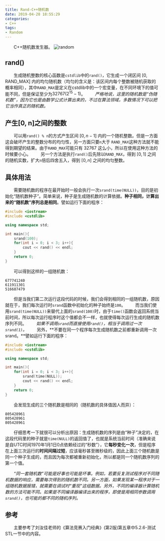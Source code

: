 ```yaml
---
title: Rand-C++随机数
date: 2019-04-28 18:55:29
categories:
- C++
tags:
- Random
---
```

　　C++随机数发生器。
![random](/random.jpg)
<!--more-->
## rand()
　　生成随机整数的核心函数是``cstdlib``中的``rand()``，它生成一个闭区间 [0, RAND_MAX] 内的均匀随机数（均匀的含义是：该区间内每个整数被随机获取的概率相同），其中``RAND_MAX``是定义在cstdlib中的一个宏变量，在不同环境下的值可能不同，但是保证至少为$32767(2^{15} - 1)$。
　　*严格地说，这里的随机数是“伪随机数”，因为它也是由数学公式计算出来的，不过在算法领域，多数情况下可以把它当作真正的随机数。*

## 产生[0, n]之间的整数
　　可以用``rand() % n``的方式产生区间 $[0, n - 1]$ 内的一个随机整数。但是一方面这会破坏产生的整数分布的均匀性，另一方面只要``n``大于 ``RAND_MAX``这种方法就不能得到期望的结果。由于``RAND_MAX``可能只有 32767 这么小，所以在使用这种方法的时候要小心。
　　另一个方法是执行``rand()``后先除以``RAND_MAX``，得到 $[0, 1]$ 之间的随机实数，扩大``n``倍后四舍五入，得到 $[0, n]$ 之间的均匀整数。

## 具体用法
　　需要随机数的程序在最开始时一般会执行一次``srand(time(NULL))``，目的是初始化“随机数种子”。简单来说，种子是生成随机数的计算依据。**种子相同，计算出来的“随机数”序列总是相同**。譬如运行下面的程序：
```C++
#include <iostream>
#include <cstdlib>

using namespace std;

int main(){
    srand(100);
    for(int i = 0; i < 3; i++){
        cout << rand() << endl;
    }
    return 0;
}
```
　　可以得到这样的一组随机数：
```
677741240
611911301
516687479
```
　　但是当我们第二次运行这段代码的时候，我们会得到相同的一组随机数，原因就在于，我们每次运行时``srand``函数中初始化的种子始终是``100``。
　　而当我们使用``srand(time(NULL))``来替代上面的``srand(100)``时，由于``time()``函数会返回系统当前时间，所以每次运行程序时这个值都会不一样，也就使得每次运行生成的随机数序列不同。
　　*如果不调用``srand``而直接使用``rand()``，相当于调用过一次``srand(1)``。*
　　另外，**不要在同一个程序每次生成随机数之前都重新调用一次srand。**譬如运行下面的程序：
```C++
#include <iostream>
#include <cstdlib>

using namespace std;

int main(){
    for(int i = 0; i < 3; i++){
        srand(time(NULL));
        cout << rand() << endl;
    }
    return 0;
}
```
　　会发现生成的三个随机数是相同的（随机数的具体值因人而异）：
```
805428961
805428961
805428961
```
　　仔细思考一下就很可以分析出原因：生成随机数的序列是由“种子”决定的，在这段代码里的种子就是``time(NULL)``的返回值了，也就是系统当前时间（准确来说是自UTC时间1970年1月1日0点依赖经过的“秒数”），它**每秒变化一次**，但是程序在上面三次运行的**时间间隔过短**，应该毫秒甚至微秒级的，因此上面三个随机数是同一个种子生成的，而且因为每次都被重新初始化，所以都是同一个随机数序列的第一个值。

　　*“同一套随机数”可能是好事也可能是坏事。例如，若要反复测试程序对不同随机数据的响应，需要每次得到的随机数不同。另一方面，如果发现某一程序对于一组随机数据报错，就需要在调试时“重现”这组数据。另外，不同的编译器计算随机数的方法可能不同。如果是不同编译器编译出来的程序，即使是用相同参数调用``srand()``，也可能的都不同的随机序列。*

## 参考
　　主要参考了刘汝佳老师的《算法竞赛入门经典》(第2版)第五章中5.2.6-测试STL一节中的内容。

